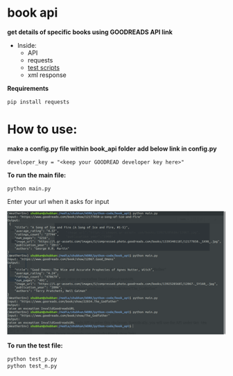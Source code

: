 # book api

**get details of specific books using GOODREADS API link**

* Inside:
  * API
  * requests
  * [test scripts](https://github.com/slk007/book_api/raw/master/test%20scripts.xlsx)
  * xml response

**Requirements**
```
pip install requests
```

# How to use:

**make a config.py file within book_api folder**
**add below link in config.py**
```
developer_key = "<keep your GOODREAD developer key here>"
```


**To run the main file:**
```
python main.py
```
Enter your url when it asks for input

![book_api_snap](https://github.com/slk007/book_api/blob/master/book_api_snap.png)


**To run the test file:**
```
python test_p.py
python test_n.py
```
